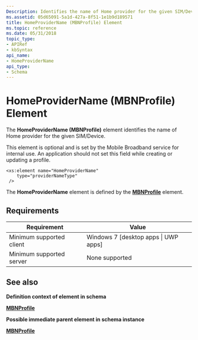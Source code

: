 ```yaml
---
Description: Identifies the name of Home provider for the given SIM/Device.
ms.assetid: 05d65091-5a1d-427a-8f51-1e1b9d189571
title: HomeProviderName (MBNProfile) Element
ms.topic: reference
ms.date: 05/31/2018
topic_type: 
- APIRef
- kbSyntax
api_name: 
- HomeProviderName
api_type: 
- Schema
---
```


# HomeProviderName (MBNProfile) Element

The **HomeProviderName (MBNProfile)** element identifies the name of Home provider for the given SIM/Device.

This element is optional and is set by the Mobile Broadband service for internal use. An application should not set this field while creating or updating a profile.

``` syntax
<xs:element name="HomeProviderName"
    type="providerNameType"
 />
```

The **HomeProviderName** element is defined by the [**MBNProfile**](schema-mbnprofile-element.md) element.

## Requirements



| Requirement | Value |
|-------------------------------------|---------------------------------------------------|
| Minimum supported client<br/> | Windows 7 \[desktop apps \| UWP apps\]<br/> |
| Minimum supported server<br/> | None supported<br/>                         |



## See also

<dl> <dt>

**Definition context of element in schema**
</dt> <dt>

[**MBNProfile**](schema-mbnprofile-element.md)
</dt> <dt>

**Possible immediate parent element in schema instance**
</dt> <dt>

[**MBNProfile**](schema-mbnprofile-element.md)
</dt> </dl>

 

 




